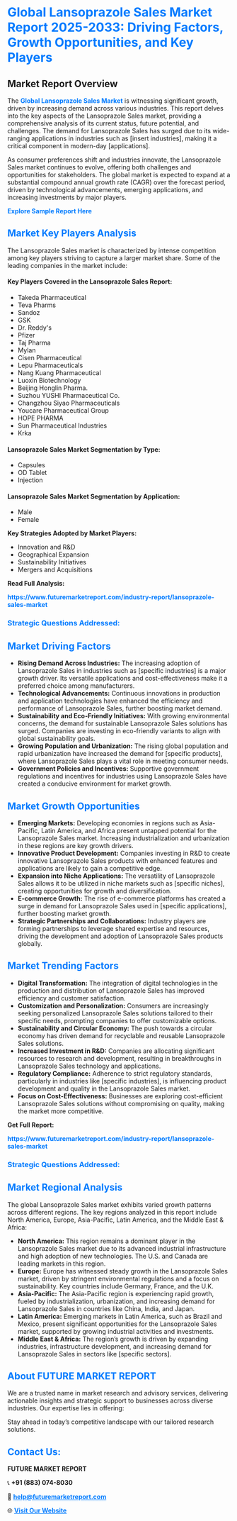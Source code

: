 <h1 style="color: #007BFF;">Global Lansoprazole Sales Market Report 2025-2033: Driving Factors, Growth Opportunities, and Key Players</h1>

<section id="overview">
<h2>Market Report Overview</h2>
<p>The <a href="https://www.futuremarketreport.com/industry-report/lansoprazole-sales-market" style="color: #007BFF; text-decoration: none;"><strong>Global Lansoprazole Sales Market</strong></a> is witnessing significant growth, driven by increasing demand across various industries. This report delves into the key aspects of the Lansoprazole Sales market, providing a comprehensive analysis of its current status, future potential, and challenges. The demand for Lansoprazole Sales has surged due to its wide-ranging applications in industries such as [insert industries], making it a critical component in modern-day [applications].</p>
<p>As consumer preferences shift and industries innovate, the Lansoprazole Sales market continues to evolve, offering both challenges and opportunities for stakeholders. The global market is expected to expand at a substantial compound annual growth rate (CAGR) over the forecast period, driven by technological advancements, emerging applications, and increasing investments by major players.</p>
</section>

<section id="overview">
<p><a href="https://www.futuremarketreport.com/request-sample/reportId=109206" style="color: #007BFF; text-decoration: none;"><strong>Explore Sample Report Here</strong></a></p>
</section>

<section id="key-players">
<h2 style="color: #007BFF;">Market Key Players Analysis</h2>
<p>The Lansoprazole Sales market is characterized by intense competition among key players striving to capture a larger market share. Some of the leading companies in the market include:</p>
<h4>Key Players Covered in the Lansoprazole Sales Report:</h4>
<ul><li>Takeda Pharmaceutical</li><li>Teva Pharms</li><li>Sandoz</li><li>GSK</li><li>Dr. Reddy&#039;s</li><li>Pfizer</li><li>Taj Pharma</li><li>Mylan</li><li>Cisen Pharmaceutical</li><li>Lepu Pharmaceuticals</li><li>Nang Kuang Pharmaceutical</li><li>Luoxin Biotechnology</li><li>Beijing Honglin Pharma.</li><li>Suzhou YUSHI Pharmaceutical Co.</li><li>Changzhou Siyao Pharmaceuticals</li><li>Youcare Pharmaceutical Group</li><li>HOPE PHARMA</li><li>Sun Pharmaceutical Industries</li><li>Krka</li></ul>
<h4>Lansoprazole Sales Market Segmentation by Type:</h4>
<ul><li>Capsules</li><li>OD Tablet</li><li>Injection</li></ul>

<h4>Lansoprazole Sales Market Segmentation by Application:</h4>
<ul><li>Male</li><li>Female</li></ul>
<p><strong>Key Strategies Adopted by Market Players:</strong></p>
<ul>
<li>Innovation and R&D</li>
<li>Geographical Expansion</li>
<li>Sustainability Initiatives</li>
<li>Mergers and Acquisitions</li>
</ul>
</section>

<section>
<p><strong>Read Full Analysis: </strong></p><a href="https://www.futuremarketreport.com/industry-report/lansoprazole-sales-market" style="color: #007BFF; text-decoration: none;"><strong>https://www.futuremarketreport.com/industry-report/lansoprazole-sales-market</strong></a>
<h3 style="color: #007BFF;">Strategic Questions Addressed:</h3>
</section>

<section id="driving-factors">
<h2 style="color: #007BFF;">Market Driving Factors</h2>
<ul>
<li><strong>Rising Demand Across Industries:</strong> The increasing adoption of Lansoprazole Sales in industries such as [specific industries] is a major growth driver. Its versatile applications and cost-effectiveness make it a preferred choice among manufacturers.</li>
<li><strong>Technological Advancements:</strong> Continuous innovations in production and application technologies have enhanced the efficiency and performance of Lansoprazole Sales, further boosting market demand.</li>
<li><strong>Sustainability and Eco-Friendly Initiatives:</strong> With growing environmental concerns, the demand for sustainable Lansoprazole Sales solutions has surged. Companies are investing in eco-friendly variants to align with global sustainability goals.</li>
<li><strong>Growing Population and Urbanization:</strong> The rising global population and rapid urbanization have increased the demand for [specific products], where Lansoprazole Sales plays a vital role in meeting consumer needs.</li>
<li><strong>Government Policies and Incentives:</strong> Supportive government regulations and incentives for industries using Lansoprazole Sales have created a conducive environment for market growth.</li>
</ul>
</section>

<section id="growth-opportunities">
<h2 style="color: #007BFF;">Market Growth Opportunities</h2>
<ul>
<li><strong>Emerging Markets:</strong> Developing economies in regions such as Asia-Pacific, Latin America, and Africa present untapped potential for the Lansoprazole Sales market. Increasing industrialization and urbanization in these regions are key growth drivers.</li>
<li><strong>Innovative Product Development:</strong> Companies investing in R&D to create innovative Lansoprazole Sales products with enhanced features and applications are likely to gain a competitive edge.</li>
<li><strong>Expansion into Niche Applications:</strong> The versatility of Lansoprazole Sales allows it to be utilized in niche markets such as [specific niches], creating opportunities for growth and diversification.</li>
<li><strong>E-commerce Growth:</strong> The rise of e-commerce platforms has created a surge in demand for Lansoprazole Sales used in [specific applications], further boosting market growth.</li>
<li><strong>Strategic Partnerships and Collaborations:</strong> Industry players are forming partnerships to leverage shared expertise and resources, driving the development and adoption of Lansoprazole Sales products globally.</li>
</ul>
</section>

<section id="trending-factors">
<h2 style="color: #007BFF;">Market Trending Factors</h2>
<ul>
<li><strong>Digital Transformation:</strong> The integration of digital technologies in the production and distribution of Lansoprazole Sales has improved efficiency and customer satisfaction.</li>
<li><strong>Customization and Personalization:</strong> Consumers are increasingly seeking personalized Lansoprazole Sales solutions tailored to their specific needs, prompting companies to offer customizable options.</li>
<li><strong>Sustainability and Circular Economy:</strong> The push towards a circular economy has driven demand for recyclable and reusable Lansoprazole Sales solutions.</li>
<li><strong>Increased Investment in R&D:</strong> Companies are allocating significant resources to research and development, resulting in breakthroughs in Lansoprazole Sales technology and applications.</li>
<li><strong>Regulatory Compliance:</strong> Adherence to strict regulatory standards, particularly in industries like [specific industries], is influencing product development and quality in the Lansoprazole Sales market.</li>
<li><strong>Focus on Cost-Effectiveness:</strong> Businesses are exploring cost-efficient Lansoprazole Sales solutions without compromising on quality, making the market more competitive.</li>
</ul>
</section>

<section>
<p><strong>Get Full Report: </strong></p><a href="https://www.futuremarketreport.com/industry-report/lansoprazole-sales-market" style="color: #007BFF; text-decoration: none;"><strong>https://www.futuremarketreport.com/industry-report/lansoprazole-sales-market</strong></a>
<h3 style="color: #007BFF;">Strategic Questions Addressed:</h3>
</section>


<section id="regional-analysis">
<h2 style="color: #007BFF;">Market Regional Analysis</h2>
<p>The global Lansoprazole Sales market exhibits varied growth patterns across different regions. The key regions analyzed in this report include North America, Europe, Asia-Pacific, Latin America, and the Middle East & Africa:</p>
<ul>
<li><strong>North America:</strong> This region remains a dominant player in the Lansoprazole Sales market due to its advanced industrial infrastructure and high adoption of new technologies. The U.S. and Canada are leading markets in this region.</li>
<li><strong>Europe:</strong> Europe has witnessed steady growth in the Lansoprazole Sales market, driven by stringent environmental regulations and a focus on sustainability. Key countries include Germany, France, and the U.K.</li>
<li><strong>Asia-Pacific:</strong> The Asia-Pacific region is experiencing rapid growth, fueled by industrialization, urbanization, and increasing demand for Lansoprazole Sales in countries like China, India, and Japan.</li>
<li><strong>Latin America:</strong> Emerging markets in Latin America, such as Brazil and Mexico, present significant opportunities for the Lansoprazole Sales market, supported by growing industrial activities and investments.</li>
<li><strong>Middle East & Africa:</strong> The region’s growth is driven by expanding industries, infrastructure development, and increasing demand for Lansoprazole Sales in sectors like [specific sectors].</li>
</ul>
</section>

<footer>
<h2 style="color: #007BFF;">About FUTURE MARKET REPORT</h2>
<p>We are a trusted name in market research and advisory services, delivering actionable insights and strategic support to businesses across diverse industries. Our expertise lies in offering:</p>

<p>Stay ahead in today’s competitive landscape with our tailored research solutions.</p>

<h2 style="color: #007BFF;">Contact Us:</h2>
<p><strong>FUTURE MARKET REPORT</strong></p>
<p>📞 <strong>+91 (883) 074-8030</strong></p>
<p>📧 <strong><a href="mailto:help@futuremarketreport.com" style="color: #007BFF;">help@futuremarketreport.com</a></strong></p>
<p>🌐 <strong><a href="https://www.futuremarketreport.com/" style="color: #007BFF;">Visit Our Website</a></strong></p>
</footer>